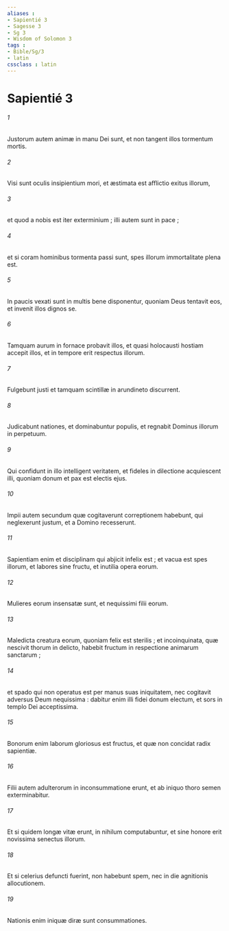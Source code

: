 ```yaml
---
aliases : 
- Sapientié 3
- Sagesse 3
- Sg 3
- Wisdom of Solomon 3
tags : 
- Bible/Sg/3
- latin
cssclass : latin
---
```


# Sapientié 3

###### 1
Justorum autem animæ in manu Dei sunt, et non tangent illos tormentum mortis.
###### 2
Visi sunt oculis insipientium mori, et æstimata est afflictio exitus illorum,
###### 3
et quod a nobis est iter exterminium ; illi autem sunt in pace ;
###### 4
et si coram hominibus tormenta passi sunt, spes illorum immortalitate plena est.
###### 5
In paucis vexati sunt in multis bene disponentur, quoniam Deus tentavit eos, et invenit illos dignos se.
###### 6
Tamquam aurum in fornace probavit illos, et quasi holocausti hostiam accepit illos, et in tempore erit respectus illorum.
###### 7
Fulgebunt justi et tamquam scintillæ in arundineto discurrent.
###### 8
Judicabunt nationes, et dominabuntur populis, et regnabit Dominus illorum in perpetuum.
###### 9
Qui confidunt in illo intelligent veritatem, et fideles in dilectione acquiescent illi, quoniam donum et pax est electis ejus.
###### 10
Impii autem secundum quæ cogitaverunt correptionem habebunt, qui neglexerunt justum, et a Domino recesserunt.
###### 11
Sapientiam enim et disciplinam qui abjicit infelix est ; et vacua est spes illorum, et labores sine fructu, et inutilia opera eorum.
###### 12
Mulieres eorum insensatæ sunt, et nequissimi filii eorum.
###### 13
Maledicta creatura eorum, quoniam felix est sterilis ; et incoinquinata, quæ nescivit thorum in delicto, habebit fructum in respectione animarum sanctarum ;
###### 14
et spado qui non operatus est per manus suas iniquitatem, nec cogitavit adversus Deum nequissima : dabitur enim illi fidei donum electum, et sors in templo Dei acceptissima.
###### 15
Bonorum enim laborum gloriosus est fructus, et quæ non concidat radix sapientiæ.
###### 16
Filii autem adulterorum in inconsummatione erunt, et ab iniquo thoro semen exterminabitur.
###### 17
Et si quidem longæ vitæ erunt, in nihilum computabuntur, et sine honore erit novissima senectus illorum.
###### 18
Et si celerius defuncti fuerint, non habebunt spem, nec in die agnitionis allocutionem.
###### 19
Nationis enim iniquæ diræ sunt consummationes.
